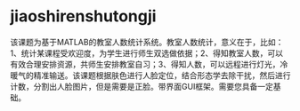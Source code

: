 # jiaoshirenshutongji
该课题为基于MATLAB的教室人数统计系统。教室人数统计，意义在于，比如：1、统计某课程受欢迎度，为学生进行师生双选做依据；2、得知教室人数，可以有效合理安排资源，共师生安排教室自习；3、得知人数，可以远程进行灯光，冷暖气的精准输送。该课题根据肤色进行人脸定位，结合形态学去除干扰，然后进行计数，分割出人脸图片，但是需要是正脸。带界面GUI框架。需要您具备一定基础。
